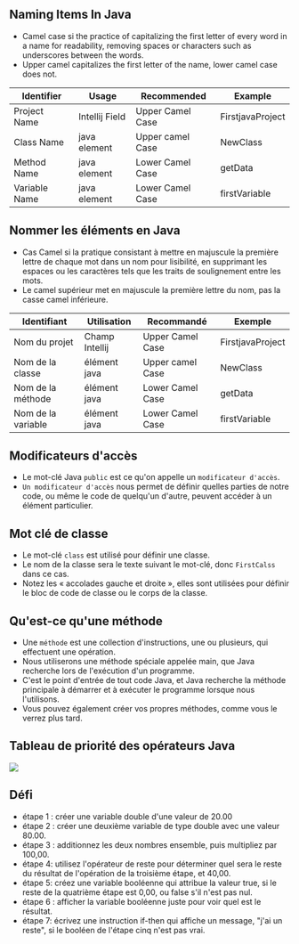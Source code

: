 ## **Naming Items In Java**
+ Camel case si the practice of capitalizing the first letter of every word in a name for
readability, removing spaces or characters such as underscores between the words.
+ Upper camel capitalizes the first letter of the name, lower camel case does not.

| Identifier    | Usage          | Recommended      | Example          |
|---------------|----------------|------------------|------------------|
| Project Name  | Intellij Field | Upper Camel Case | FirstjavaProject |
| Class Name    | java element   | Upper camel Case | NewClass         |
| Method Name   | java element   | Lower Camel Case | getData          |
| Variable Name | java element   | Lower Camel Case | firstVariable    |

## **Nommer les éléments en Java**
+ Cas Camel si la pratique consistant à mettre en majuscule la première lettre de chaque mot dans un nom pour
  lisibilité, en supprimant les espaces ou les caractères tels que les traits de soulignement entre les mots.
+ Le camel supérieur met en majuscule la première lettre du nom, pas la casse camel inférieure.

| Identifiant | Utilisation | Recommandé | Exemple            |
|---------------|----------------|--------------- |--------------------|
| Nom du projet | Champ Intellij | Upper Camel Case | FirstjavaProject |
| Nom de la classe | élément java | Upper camel Case | NewClass      |
| Nom de la méthode | élément java | Lower Camel Case | getData |
| Nom de la variable | élément java | Lower Camel Case | firstVariable   |


## **Modificateurs d'accès**
+ Le mot-clé Java `public` est ce qu'on appelle un `modificateur d'accès`.
+ `Un modificateur d'accès` nous permet de définir quelles parties de notre code, 
ou même le code de quelqu'un d'autre, peuvent accéder à un élément particulier.


## **Mot clé de classe**
+ Le mot-clé `class` est utilisé pour définir une classe.
+ Le nom de la classe sera le texte suivant le mot-clé, donc `FirstCalss` dans ce cas.
+ Notez les « accolades gauche et droite », elles sont utilisées pour définir le bloc 
de code de classe ou le corps de la classe.

## **Qu'est-ce qu'une méthode**
+ Une `méthode` est une collection d'instructions, une ou plusieurs, qui effectuent une opération.
+ Nous utiliserons une méthode spéciale appelée main, que Java recherche lors de l'exécution d'un programme.
+ C'est le point d'entrée de tout code Java, et Java recherche la méthode principale à démarrer et à exécuter
  le programme lorsque nous l'utilisons.
+ Vous pouvez également créer vos propres méthodes, comme vous le verrez plus tard.

## **Tableau de priorité des opérateurs Java**

<img src="https://qph.cf2.quoracdn.net/main-qimg-0755200da1dbafd34d3b0909ec3a2369.webp"/>

## **Défi**
+ étape 1 : créer une variable double d'une valeur de 20.00
+ étape 2 : créer une deuxième variable de type double avec une valeur 80.00.
+ étape 3 : additionnez les deux nombres ensemble, puis multipliez par 100,00.
+ étape 4: utilisez l'opérateur de reste pour déterminer quel sera le reste du résultat de l'opération de la troisième étape, et 40,00.
+ étape 5: créez une variable booléenne qui attribue la valeur true, si le reste de la quatrième étape est 0,00, ou false s'il n'est pas nul.
+ étape 6 : afficher la variable booléenne juste pour voir quel est le résultat.
+ étape 7: écrivez une instruction if-then qui affiche un message, "j'ai un reste", si le booléen de l'étape cinq n'est pas vrai.
  ​